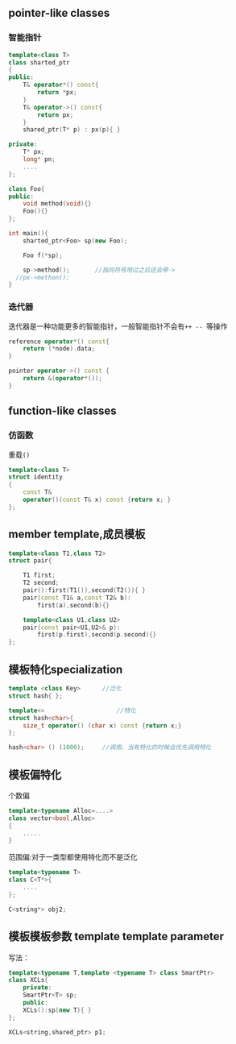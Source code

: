 ## pointer-like classes

### 智能指针

```cpp
template<class T>
class sharted_ptr
{
public:
    T& operator*() const{
        return *px;
    }
    T& operator->() const{
        return px;
    }
    shared_ptr(T* p) : px(p){ }

private:
    T* px;
    long* pn;
    ....
};

class Foo{
public:
    void method(void){} 
    Foo(){}
};

int main(){
    sharted_ptr<Foo> sp(new Foo);

    Foo f(*sp);			

    sp->method();		//指向符号用过之后还会带->
  //px->methon();
}
```

### 迭代器

迭代器是一种功能更多的智能指针，一般智能指针不会有`++ -- `等操作

```cpp
reference operator*() const{
    return (*node).data;
}

pointer operator->() const {
    return &(operator*());
}
```

## function-like classes

### 仿函数

重载`()`

```cpp
template<class T>
struct identity
{
    const T&
    operator()(const T& x) const {return x; } 
};
```

 

## member template,成员模板

```cpp
template<class T1,class T2>
struct pair{

    T1 first;
    T2 second;
    pair():first(T1()),second(T2()){ }
    pair(const T1& a,const T2& b): 
        first(a),second(b){}

    template<class U1,class U2>
    pair(const pair<U1,U2>& p):
        first(p.first),second(p.second){}
};
```

## 模板特化specialization

  ```cpp
  template <class Key>		//泛化
  struct hash{ };
  
  template<>					//特化
  struct hash<char>{
      size_t operator() (char x) const {return x;}
  };
  
  hash<char> () (1000);		//调用，当有特化的时候会优先调用特化
  ```

## 模板偏特化

个数偏

```cpp
template<typename Alloc=....>
class vector<bool,Alloc>
{
    .....
}
```

范围偏:对于一类型都使用特化而不是泛化

```cpp
template<typename T>
class C<T*>{
    ....
};

C<string*> obj2;
```

## 模板模板参数 template template parameter

写法：

```cpp
template<typename T,template <typename T> class SmartPtr>
class XCLs{
    private:
    SmartPtr<T> sp;
    public:
    XCLs():sp(new T){ }
};

XCLs<string,shared_ptr> p1;
```

























































   